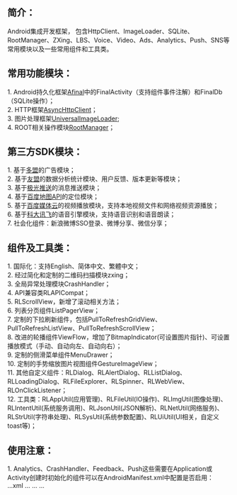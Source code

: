 <h2>简介：</h2>
Android集成开发框架， 包含HttpClient、ImageLoader、SQLite、RootManager、ZXing、LBS、Voice、Video、Ads、Analytics、Push、SNS等常用模块以及一些常用组件和工具类。<BR/>


<h2>常用功能模块：</h2>
1. Android持久化框架<a target="_blank" href="https://github.com/RincLiu/afinal">Afinal</a>中的FinalActivity（支持组件事件注解）和FinalDb（SQLite操作）；<BR/>
2. HTTP框架<a target="_blank" href="https://github.com/loopj/android-async-http">AsyncHttpClient</a>；<BR/>
3. 图片处理框架<a target"_blank" href="https://github.com/nostra13/Android-Universal-Image-Loader">UniversalImageLoader</a>;<BR/>
4. ROOT相关操作模块<a target="_blank" href="https://github.com/Chrisplus/RootManager">RootManager</a>；<BR/>

<h2>第三方SDK模块：</h2>
1. 基于<a target="_blank" href="http://www.duomeng.net/developers/developers.htm">多盟</a>的广告模块；<BR/>
2. 基于<a target="_blank" href="http://www.umeng.com">友盟</a>的数据分析统计模块、用户反馈、版本更新等模块；<BR/>
3. 基于<a target="_blank" href="http://www.jpush.cn/">极光推送</a>的消息推送模块；<BR/>
4. 基于<a target="_blank" href="http://developer.baidu.com/map/">百度地图API</a>的定位模块；<BR/>
5. 基于<a target="_blank" href="http://developer.baidu.com/wiki/index.php?title=docs/cplat/media">百度媒体云</a>的视频播放模块，支持本地视频文件和网络视频资源播放；<BR/>
6. 基于<a target="_blank" href="http://open.voicecloud.cn/developer.php">科大讯飞</a>的语音引擎模块，支持语音识别和语音朗读；<BR/>
7. 社会化组件：新浪微博SSO登录、微博分享、微信分享；<BR/>

<h2>组件及工具类：</h2>
1. 国际化：支持English、简体中文、繁體中文；<BR/>
2. 经过简化和定制的二维码扫描模块zxing；<BR/>
3. 全局异常处理模块CrashHandler；<BR/>
4. API兼容类RLAPICompat；<BR/>
5. RLScrollView，新增了滚动相关方法；<BR/>
6. 列表分页组件ListPagerView；<BR/>
7. 定制的下拉刷新组件，包括PullToRefreshGridView、PullToRefreshListView、PullToRefreshScrollView；<BR/>
8. 改进的轮播组件ViewFlow，增加了BitmapIndicator(可设置图片指针)、可设置播放模式（手动、自动向左、自动向右）；<BR/>
9. 定制的侧滑菜单组件MenuDrawer；<BR/>
10. 定制的手势缩放图片视图组件GestureImageView；<BR/>
11. 其他自定义组件：RLDialog、RLAlertDialog、RLListDialog、RLLoadingDialog、RLFileExplorer、RLSpinner、RLWebView、RLOnClickListener；<BR/>
12. 工具类：RLAppUtil(应用管理)、RLFileUtil(IO操作)、RLImgUtil(图像处理)、RLIntentUtil(系统服务调用)、RLJsonUtil(JSON解析)、RLNetUtil(网络服务)、RLStrUtil(字符串处理)、RLSysUtil(系统参数配置)、RLUiUtil(UI相关，自定义toast等)；<BR/>

<h2>使用注意：</h2>
1. Analytics、CrashHandler、Feedback、Push这些需要在Application或Activity创建时初始化的组件可以在AndroidManifest.xml中配置是否启用：<BR/>
...xml
<application>
...
  <meta-data  android:name="ENABLE_CRASH_HANDLER" android:value="true"/>
  <meta-data  android:name="ENABLE_PUSH" android:value="false"/>
  <meta-data  android:name="ENABLE_FEEDBACK" android:value="false"/>
  <meta-data  android:name="ENABLE_ANALYTICS" android:value="false"/>
...
</application>
...
